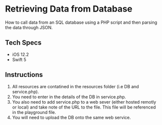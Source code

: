 # Retrieving Data from Database

How to call data from an SQL database using a PHP script and then parsing the data through JSON.

## Tech Specs

- iOS 12.2
- Swift 5

## Instructions

1. All resources are contatined in the resources folder (i.e DB and service.php).
2. You need to enter in the details of the DB in service.php.
3. You also need to add service.php to a web sever (either hosted remotly or local) and take note of the URL to the file.
	This file will be referenced in the playground file.
4. You will need to upload the DB onto the same web service.

